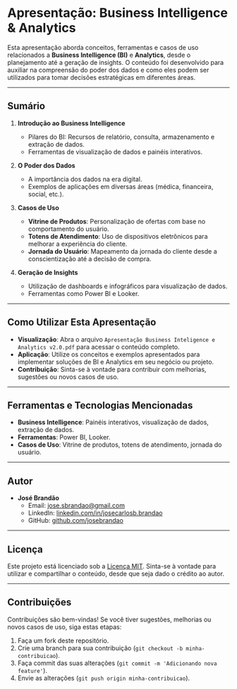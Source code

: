 # Apresentação: Business Intelligence & Analytics

Esta apresentação aborda conceitos, ferramentas e casos de uso relacionados a **Business Intelligence (BI)** e **Analytics**, desde o planejamento até a geração de insights. O conteúdo foi desenvolvido para auxiliar na compreensão do poder dos dados e como eles podem ser utilizados para tomar decisões estratégicas em diferentes áreas.

---

## Sumário

1. **Introdução ao Business Intelligence**
   - Pilares do BI: Recursos de relatório, consulta, armazenamento e extração de dados.
   - Ferramentas de visualização de dados e painéis interativos.

2. **O Poder dos Dados**
   - A importância dos dados na era digital.
   - Exemplos de aplicações em diversas áreas (médica, financeira, social, etc.).

3. **Casos de Uso**
   - **Vitrine de Produtos**: Personalização de ofertas com base no comportamento do usuário.
   - **Totens de Atendimento**: Uso de dispositivos eletrônicos para melhorar a experiência do cliente.
   - **Jornada do Usuário**: Mapeamento da jornada do cliente desde a conscientização até a decisão de compra.

4. **Geração de Insights**
   - Utilização de dashboards e infográficos para visualização de dados.
   - Ferramentas como Power BI e Looker.

---

## Como Utilizar Esta Apresentação

- **Visualização**: Abra o arquivo `Apresentação Business Inteligence e Analytics v2.0.pdf` para acessar o conteúdo completo.
- **Aplicação**: Utilize os conceitos e exemplos apresentados para implementar soluções de BI e Analytics em seu negócio ou projeto.
- **Contribuição**: Sinta-se à vontade para contribuir com melhorias, sugestões ou novos casos de uso.

---

## Ferramentas e Tecnologias Mencionadas

- **Business Intelligence**: Painéis interativos, visualização de dados, extração de dados.
- **Ferramentas**: Power BI, Looker.
- **Casos de Uso**: Vitrine de produtos, totens de atendimento, jornada do usuário.

---

## Autor

- **José Brandão**
  - Email: jose.sbrandao@gmail.com
  - LinkedIn: [linkedin.com/in/josecarlosb.brandao](https://www.linkedin.com/in/josecarlosb-brandao)
  - GitHub: [github.com/josebrandao](https://github.com/josebrandao)

---

## Licença

Este projeto está licenciado sob a [Licença MIT](LICENSE). Sinta-se à vontade para utilizar e compartilhar o conteúdo, desde que seja dado o crédito ao autor.

---

## Contribuições

Contribuições são bem-vindas! Se você tiver sugestões, melhorias ou novos casos de uso, siga estas etapas:

1. Faça um fork deste repositório.
2. Crie uma branch para sua contribuição (`git checkout -b minha-contribuicao`).
3. Faça commit das suas alterações (`git commit -m 'Adicionando nova feature'`).
4. Envie as alterações (`git push origin minha-contribuicao`).
